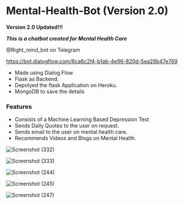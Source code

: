 # Mental-Health-Bot (Version 2.0)

**Version 2.0 Updated!!!** 

***This is a chatbot created for Mental Health Care***

@Right_mind_bot on Telegram

https://bot.dialogflow.com/6ca6c2f4-b1ab-4e96-820d-5ea28b47e769


* Made using Dialog Flow
* Flask as Backend.
* Depolyed the flask Application on Heroku.
* MongoDB to save the details

### Features
* Consists of a Machine Learning Based Depression Test
* Sends Daily Quotes to the user on request.
* Sends email to the user on mental health care.
* Recommends Videos and Blogs on Mental Health.

![Screenshot (332)](https://user-images.githubusercontent.com/44323155/93438992-a061fa00-f8eb-11ea-99d9-ff23fc919f64.png)

![Screenshot (333)](https://user-images.githubusercontent.com/44323155/93488630-331e8b00-f924-11ea-870e-1fc10f7c8599.png)

![Screenshot (244)](https://user-images.githubusercontent.com/44323155/87670715-d53bbe80-c78d-11ea-919b-fd688870d3cd.png)


![Screenshot (245)](https://user-images.githubusercontent.com/44323155/87670721-d7058200-c78d-11ea-9eb4-f8ab262837f8.png)


![Screenshot (247)](https://user-images.githubusercontent.com/44323155/87671075-58f5ab00-c78e-11ea-9548-b13774d4d695.png)
